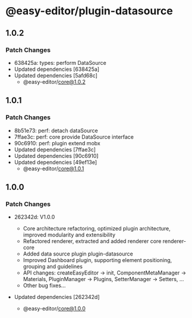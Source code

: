 # @easy-editor/plugin-datasource

## 1.0.2

### Patch Changes

- 638425a: types: perform DataSource
- Updated dependencies [638425a]
- Updated dependencies [5afd68c]
  - @easy-editor/core@1.0.2

## 1.0.1

### Patch Changes

- 8b51e73: perf: detach dataSource
- 7ffae3c: perf: core provide DataSource interface
- 90c6910: perf: plugin extend mobx
- Updated dependencies [7ffae3c]
- Updated dependencies [90c6910]
- Updated dependencies [49ef13e]
  - @easy-editor/core@1.0.1

## 1.0.0

### Patch Changes

- 262342d: V1.0.0

  - Core architecture refactoring, optimized plugin architecture, improved modularity and extensibility
  - Refactored renderer, extracted and added renderer core renderer-core
  - Added data source plugin plugin-datasource
  - Improved Dashboard plugin, supporting element positioning, grouping and guidelines
  - API changes: createEasyEditor → init, ComponentMetaManager → Materials, PluginManager → Plugins, SetterManager → Setters, ...
  - Other bug fixes...

- Updated dependencies [262342d]
  - @easy-editor/core@1.0.0
